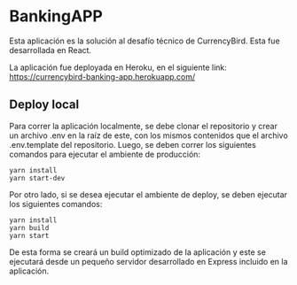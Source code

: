 # BankingAPP

Esta aplicación es la solución al desafío técnico de CurrencyBird. Esta fue desarrollada en React.

La aplicación fue deployada en Heroku, en el siguiente link: https://currencybird-banking-app.herokuapp.com/

## Deploy local

Para correr la aplicación localmente, se debe clonar el repositorio y crear un archivo .env en la raíz de este, con los mismos contenidos que el archivo .env.template del repositorio. Luego, se deben correr los siguientes comandos para ejecutar el ambiente de producción:

```shell
yarn install
yarn start-dev
```

Por otro lado, si se desea ejecutar el ambiente de deploy, se deben ejecutar los siguientes comandos:

```shell
yarn install
yarn build
yarn start
```

De esta forma se creará un build optimizado de la aplicación y este se ejecutará desde un pequeño servidor desarrollado en Express incluido en la aplicación.

